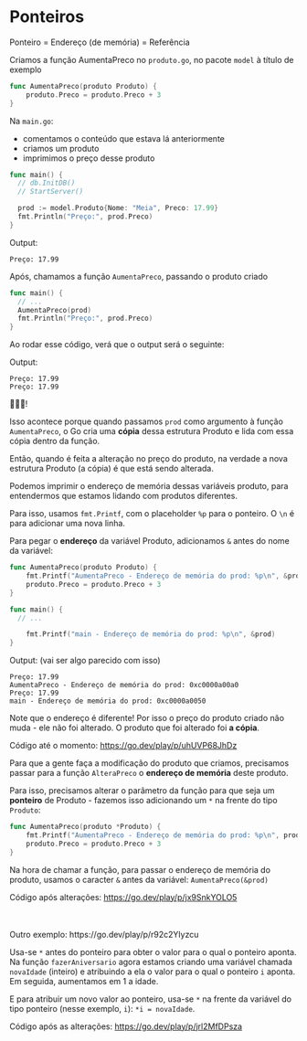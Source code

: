 # Ponteiros

Ponteiro = Endereço (de memória) = Referência

Criamos a função AumentaPreco no `produto.go`, no pacote `model` à título de exemplo

```go
func AumentaPreco(produto Produto) {
    produto.Preco = produto.Preco + 3
}
```

Na `main.go`:
- comentamos o conteúdo que estava lá anteriormente
- criamos um produto
- imprimimos o preço desse produto

```go
func main() {
  // db.InitDB()
  // StartServer()

  prod := model.Produto{Nome: "Meia", Preco: 17.99}
  fmt.Println("Preço:", prod.Preco)
}
```

Output: 
```
Preço: 17.99
```

Após, chamamos a função `AumentaPreco`, passando o produto criado

```go
func main() {
  // ...
  AumentaPreco(prod)
  fmt.Println("Preço:", prod.Preco)
}
```

Ao rodar esse código, verá que o output será o seguinte:

Output: 
```
Preço: 17.99
Preço: 17.99
```

🤯🤯🤯!

Isso acontece porque quando passamos `prod` como argumento à função `AumentaPreco`, o Go cria uma **cópia** dessa estrutura Produto e lida com essa cópia dentro da função.

Então, quando é feita a alteração no preço do produto, na verdade a nova estrutura Produto (a cópia) é que está sendo alterada.

Podemos imprimir o endereço de memória dessas variáveis produto, para entendermos que estamos lidando com produtos diferentes.

Para isso, usamos `fmt.Printf`, com o placeholder `%p` para o ponteiro. O `\n` é para adicionar uma nova linha.

Para pegar o **endereço** da variável Produto, adicionamos `&` antes do nome da variável:

```go
func AumentaPreco(produto Produto) {
	fmt.Printf("AumentaPreco - Endereço de memória do prod: %p\n", &produto)
	produto.Preco = produto.Preco + 3
}
```

```go
func main() {
  // ...

	fmt.Printf("main - Endereço de memória do prod: %p\n", &prod)
}
```

Output: (vai ser algo parecido com isso)
```
Preço: 17.99
AumentaPreco - Endereço de memória do prod: 0xc0000a00a0
Preço: 17.99
main - Endereço de memória do prod: 0xc0000a0050
```

Note que o endereço é diferente! Por isso o preço do produto criado não muda - ele não foi alterado. O produto que foi alterado foi **a cópia**.

Código até o momento: https://go.dev/play/p/uhUVP68JhDz

Para que a gente faça a modificação do produto que criamos, precisamos passar para a função `AlteraPreco` o **endereço de memória** deste produto.

Para isso, precisamos alterar o parâmetro da função para que seja um **ponteiro** de Produto - fazemos isso adicionando um `*` na frente do tipo `Produto`:

```go
func AumentaPreco(produto *Produto) {
	fmt.Printf("AumentaPreco - Endereço de memória do prod: %p\n", produto) // "&" não é mais necessário antes da variável `produto`
	produto.Preco = produto.Preco + 3
}
```

Na hora de chamar a função, para passar o endereço de memória do produto, usamos o caracter `&` antes da variável: `AumentaPreco(&prod)`

Código após alterações: https://go.dev/play/p/jx9SnkYOLO5

<br>
<br>
Outro exemplo: https://go.dev/play/p/r92c2Ylyzcu

Usa-se `*` antes do ponteiro para obter o valor para o qual o ponteiro aponta. Na função `fazerAniversario` agora estamos criando uma variável chamada `novaIdade` (inteiro) e atribuindo a ela o valor para o qual o ponteiro `i` aponta. Em seguida, aumentamos em 1 a idade. 

E para atribuir um novo valor ao ponteiro, usa-se `*` na frente da variável do tipo ponteiro (nesse exemplo, `i`): `*i = novaIdade`.

Código após as alterações: https://go.dev/play/p/jrl2MfDPsza
